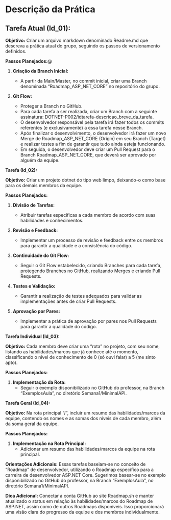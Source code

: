 # Descrição da Prática

## Tarefa Atual (Id_01):

**Objetivo:**
Criar um arquivo markdown denominado Readme.md que descreva a prática atual do grupo, seguindo os passos de versionamento definidos.

**Passos Planejados:**@

1. **Criação da Branch Inicial:**
   - A partir da Main/Master, no commit inicial, criar uma Branch denominada “Roadmap_ASP_NET_CORE” no repositório do grupo.

2. **Git Flow:**
   - Proteger a Branch no GitHub.
   - Para cada tarefa a ser realizada, criar um Branch com a seguinte assinatura: DOTNET-P002/idtarefa-descricao_breve_da_tarefa.
   - O desenvolvedor responsável pela tarefa irá fazer todos os commits referentes (e exclusivamente) a essa tarefa nesse Branch.
   - Após finalizar o desenvolvimento, o desenvolvedor irá fazer um novo Merge de Roadmap_ASP_NET_CORE (Origin) em seu Branch (Target) e realizar testes a fim de garantir que tudo ainda esteja funcionando.
   - Em seguida, o desenvolvedor deve criar um Pull Request para o Branch Roadmap_ASP_NET_CORE, que deverá ser aprovado por alguém da equipe.

**Tarefa (Id_02):**

**Objetivo:**
Criar um projeto dotnet do tipo web limpo, deixando-o como base para os demais membros da equipe.

**Passos Planejados:**

1. **Divisão de Tarefas:**
   - Atribuir tarefas específicas a cada membro de acordo com suas habilidades e conhecimentos.

2. **Revisão e Feedback:**
   - Implementar um processo de revisão e feedback entre os membros para garantir a qualidade e a consistência do código.

3. **Continuidade do Git Flow:**
   - Seguir o Git Flow estabelecido, criando Branches para cada tarefa, protegendo Branches no GitHub, realizando Merges e criando Pull Requests.

4. **Testes e Validação:**
   - Garantir a realização de testes adequados para validar as implementações antes de criar Pull Requests.

5. **Aprovação por Pares:**
   - Implementar a prática de aprovação por pares nos Pull Requests para garantir a qualidade do código.

**Tarefa Individual (Id_03):**

**Objetivo:**
Cada membro deve criar uma “rota” no projeto, com seu nome, listando as habilidades/marcos que já conhece até o momento, classificando o nível de conhecimento de 0 (só ouvi falar) a 5 (me sinto apto).

**Passos Planejados:**

1. **Implementação da Rota:**
   - Seguir o exemplo disponibilizado no GitHub do professor, na Branch “ExemplosAula”, no diretório Semana1/MinimalAPI.

**Tarefa Geral (Id_04):**

**Objetivo:**
Na rota principal “/”, incluir um resumo das habilidades/marcos da equipe, contendo os nomes e as somas dos níveis de cada membro, além da soma geral da equipe.

**Passos Planejados:**

1. **Implementação na Rota Principal:**
   - Adicionar um resumo das habilidades/marcos da equipe na rota principal.

**Orientações Adicionais:**
Essas tarefas baseiam-se no conceito de “Roadmap” de desenvolvedor, utilizando o Roadmap específico para a carreira de desenvolvedor ASP.NET Core. Sugerimos basear-se no exemplo disponibilizado no GitHub do professor, na Branch “ExemplosAula”, no diretório Semana1/MinimalAPI.

**Dica Adicional:**
Conectar a conta GitHub ao site Roadmap.sh e manter atualizado o status em relação às habilidades/marcos do Roadmap de ASP.NET, assim como de outros Roadmaps disponíveis. Isso proporcionará uma visão clara do progresso da equipe e dos membros individualmente.
